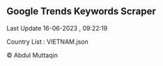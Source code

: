 

## Google Trends Keywords Scraper 
 
Last Update 16-06-2023 , 09:22:19

Country List :
VIETNAM.json



© Abdul Muttaqin 
